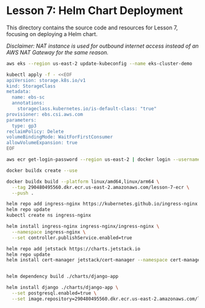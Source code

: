# Lesson 7: Helm Chart Deployment

This directory contains the source code and resources for Lesson 7, focusing on deploying a Helm chart.

*Disclaimer: NAT instance is used for outbound internet access instead of an AWS NAT Gateway for the
same reason.*

```sh
aws eks --region us-east-2 update-kubeconfig --name eks-cluster-demo
```

```sh
kubectl apply -f - <<EOF
apiVersion: storage.k8s.io/v1
kind: StorageClass
metadata:
  name: ebs-sc
  annotations:
    storageclass.kubernetes.io/is-default-class: "true"
provisioner: ebs.csi.aws.com
parameters:
  type: gp3
reclaimPolicy: Delete
volumeBindingMode: WaitForFirstConsumer
allowVolumeExpansion: true
EOF

aws ecr get-login-password --region us-east-2 | docker login --username AWS --password-stdin 290480495560.dkr.ecr.us-east-2.amazonaws.com

docker buildx create --use

docker buildx build --platform linux/amd64,linux/arm64 \
  --tag 290480495560.dkr.ecr.us-east-2.amazonaws.com/lesson-7-ecr \
  --push .

helm repo add ingress-nginx https://kubernetes.github.io/ingress-nginx
helm repo update
kubectl create ns ingress-nginx

helm install ingress-nginx ingress-nginx/ingress-nginx \
  --namespace ingress-nginx \
  --set controller.publishService.enabled=true

helm repo add jetstack https://charts.jetstack.io
helm repo update
helm install cert-manager jetstack/cert-manager --namespace cert-manager --create-namespace --set installCRDs=true


helm dependency build ./charts/django-app

helm install django ./charts/django-app \
  --set postgresql.enabled=true \
  --set image.repository=290480495560.dkr.ecr.us-east-2.amazonaws.com/lesson-7-ecr
```
